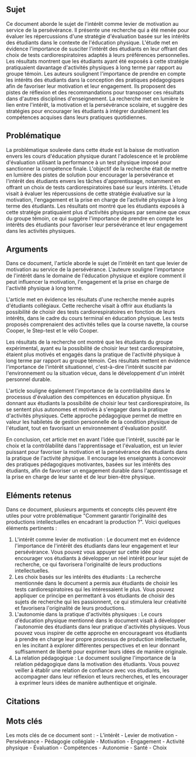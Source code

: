 ## Sujet
Ce document aborde le sujet de l'intérêt comme levier de motivation au service de la persévérance. Il présente une recherche qui a été menée pour évaluer les répercussions d'une stratégie d'évaluation basée sur les intérêts des étudiants dans le contexte de l'éducation physique. L'étude met en évidence l'importance de susciter l'intérêt des étudiants en leur offrant des choix de tests cardiorespiratoires adaptés à leurs préférences personnelles. Les résultats montrent que les étudiants ayant été exposés à cette stratégie pratiquaient davantage d'activités physiques à long terme par rapport au groupe témoin. Les auteurs soulignent l'importance de prendre en compte les intérêts des étudiants dans la conception des pratiques pédagogiques afin de favoriser leur motivation et leur engagement. Ils proposent des pistes de réflexion et des recommandations pour transposer ces résultats dans d'autres disciplines d'enseignement. La recherche met en lumière le lien entre l'intérêt, la motivation et la persévérance scolaire, et suggère des stratégies pour encourager les étudiants à intégrer durablement les compétences acquises dans leurs pratiques quotidiennes.
## Problématique
La problématique soulevée dans cette étude est la baisse de motivation envers les cours d'éducation physique durant l'adolescence et le problème d'évaluation utilisant la performance à un test physique imposé pour sanctionner la compétence finale. L'objectif de la recherche était de mettre en lumière des pistes de solution pour encourager la persévérance et l'intérêt des étudiants envers les tâches d'apprentissage, notamment en offrant un choix de tests cardiorespiratoires basé sur leurs intérêts. L'étude visait à évaluer les répercussions de cette stratégie évaluative sur la motivation, l'engagement et la prise en charge de l'activité physique à long terme des étudiants. Les résultats ont montré que les étudiants exposés à cette stratégie pratiquaient plus d'activités physiques par semaine que ceux du groupe témoin, ce qui suggère l'importance de prendre en compte les intérêts des étudiants pour favoriser leur persévérance et leur engagement dans les activités physiques.
## Arguments
Dans ce document, l'article aborde le sujet de l'intérêt en tant que levier de motivation au service de la persévérance. L'auteure souligne l'importance de l'intérêt dans le domaine de l'éducation physique et explore comment il peut influencer la motivation, l'engagement et la prise en charge de l'activité physique à long terme. 

L'article met en évidence les résultats d'une recherche menée auprès d'étudiants collégiaux. Cette recherche visait à offrir aux étudiants la possibilité de choisir des tests cardiorespiratoires en fonction de leurs intérêts, dans le cadre du cours terminal en éducation physique. Les tests proposés comprenaient des activités telles que la course navette, la course Cooper, le Step-test et le vélo Cooper. 

Les résultats de la recherche ont montré que les étudiants du groupe expérimental, ayant eu la possibilité de choisir leur test cardiorespiratoire, étaient plus motivés et engagés dans la pratique de l'activité physique à long terme par rapport au groupe témoin. Ces résultats mettent en évidence l'importance de l'intérêt situationnel, c'est-à-dire l'intérêt suscité par l'environnement ou la situation vécue, dans le développement d'un intérêt personnel durable. 

L'article souligne également l'importance de la contrôlabilité dans le processus d'évaluation des compétences en éducation physique. En donnant aux étudiants la possibilité de choisir leur test cardiorespiratoire, ils se sentent plus autonomes et motivés à s'engager dans la pratique d'activités physiques. Cette approche pédagogique permet de mettre en valeur les habiletés de gestion personnelle de la condition physique de l'étudiant, tout en favorisant un environnement d'évaluation positif. 

En conclusion, cet article met en avant l'idée que l'intérêt, suscité par le choix et la contrôlabilité dans l'apprentissage et l'évaluation, est un levier puissant pour favoriser la motivation et la persévérance des étudiants dans la pratique de l'activité physique. Il encourage les enseignants à concevoir des pratiques pédagogiques motivantes, basées sur les intérêts des étudiants, afin de favoriser un engagement durable dans l'apprentissage et la prise en charge de leur santé et de leur bien-être physique.
## Eléments retenus 
Dans ce document, plusieurs arguments et concepts clés peuvent être utiles pour votre problématique "Comment garantir l’originalité des productions intellectuelles en encadrant la production ?". Voici quelques éléments pertinents : 
1. L'intérêt comme levier de motivation : Le document met en évidence l'importance de l'intérêt des étudiants dans leur engagement et leur persévérance. Vous pouvez vous appuyer sur cette idée pour encourager vos étudiants à développer un réel intérêt pour leur sujet de recherche, ce qui favorisera l'originalité de leurs productions intellectuelles. 
2. Les choix basés sur les intérêts des étudiants : La recherche mentionnée dans le document a permis aux étudiants de choisir les tests cardiorespiratoires qui les intéressaient le plus. Vous pouvez appliquer ce principe en permettant à vos étudiants de choisir des sujets de recherche qui les passionnent, ce qui stimulera leur créativité et favorisera l'originalité de leurs productions. 
3. L'autonomie dans la pratique d'activités physiques : Le cours d'éducation physique mentionné dans le document visait à développer l'autonomie des étudiants dans leur pratique d'activités physiques. Vous pouvez vous inspirer de cette approche en encourageant vos étudiants à prendre en charge leur propre processus de production intellectuelle, en les incitant à explorer différentes perspectives et en leur donnant suffisamment de liberté pour exprimer leurs idées de manière originale. 
4. La relation pédagogique : Le document souligne l'importance de la relation pédagogique dans la motivation des étudiants. Vous pouvez veiller à établir une relation de confiance avec vos étudiants, les accompagner dans leur réflexion et leurs recherches, et les encourager à exprimer leurs idées de manière authentique et originale. 
## Citations

## Mots clés
Les mots clés de ce document sont : - L’intérêt - Levier de motivation - Persévérance - Pédagogie collégiale - Motivation - Engagement - Activité physique - Évaluation - Compétences - Autonomie - Santé - Choix
